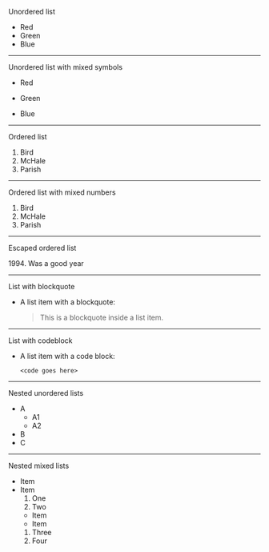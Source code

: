 Unordered list

- Red
- Green
- Blue

---

Unordered list with mixed symbols

- Red
+ Green
* Blue

---

Ordered list

1.  Bird
1.  McHale
1.  Parish

---

Ordered list with mixed numbers

1.  Bird
3.  McHale
2.  Parish

---

Escaped ordered list

1994\. Was a good year

---
List with blockquote

*   A list item with a blockquote:

    > This is a blockquote
    > inside a list item.

---

List with codeblock

*   A list item with a code block:

        <code goes here>

---

Nested unordered lists 

* A
  * A1
  * A2
* B
* C

---

Nested mixed lists 

* Item
* Item
  1. One
  1. Two
    * Item
    * Item
  1. Three
  1. Four